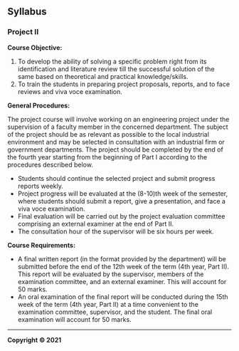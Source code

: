 ## Syllabus

### Project II

**Course Objective:**

1. To develop the ability of solving a specific problem right from its identification and literature review till the successful solution of the same based on theoretical and practical knowledge/skills.
2. To train the students in preparing project proposals, reports, and to face reviews and viva voce examination.

**General Procedures:**

The project course will involve working on an engineering project under the supervision of a faculty member in the concerned department. The subject of the project should be as relevant as possible to the local industrial environment and may be selected in consultation with an industrial firm or government departments. The project should be completed by the end of the fourth year starting from the beginning of Part I according to the procedures described below.

* Students should continue the selected project and submit progress reports weekly.
* Project progress will be evaluated at the (8-10)th week of the semester, where students should submit a report, give a presentation, and face a viva voce examination.
* Final evaluation will be carried out by the project evaluation committee comprising an external examiner at the end of Part II.
* The consultation hour of the supervisor will be six hours per week.

**Course Requirements:**

* A final written report (in the format provided by the department) will be submitted before the end of the 12th week of the term (4th year, Part II). This report will be evaluated by the supervisor, members of the examination committee, and an external examiner. This will account for 50 marks.
* An oral examination of the final report will be conducted during the 15th week of the term (4th year, Part II) at a time convenient to the examination committee, supervisor, and the student. The final oral examination will account for 50 marks.

---

**Copyright &copy; 2021** 
